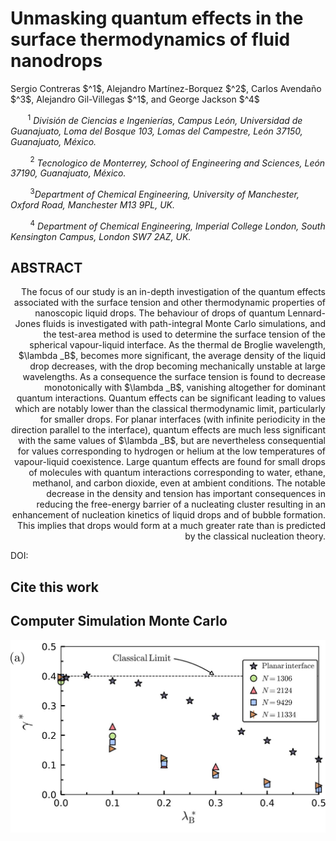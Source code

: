 # Unmasking quantum effects in the surface thermodynamics of fluid nanodrops
<p> Sergio Contreras $^1$, Alejandro Martínez-Borquez $^2$, Carlos Avendaño $^3$, Alejandro Gil-Villegas $^1$, and George Jackson $^4$ </p>

&nbsp;&nbsp;&nbsp;&nbsp;&nbsp;&nbsp; $^1$ *División de Ciencias e Ingenierías, Campus León, Universidad de Guanajuato, Loma del Bosque 103, Lomas del Campestre, León 37150,* 
*Guanajuato, México.*

&nbsp;&nbsp;&nbsp;&nbsp;&nbsp;&nbsp; $~^2$ *Tecnologico de Monterrey, School of Engineering and Sciences, León 37190, Guanajuato, México.* 

 &nbsp;&nbsp;&nbsp;&nbsp;&nbsp;&nbsp; $~^3$*Department of Chemical Engineering, University of Manchester, Oxford Road, Manchester M13 9PL, UK.* 
 
 &nbsp;&nbsp;&nbsp;&nbsp;&nbsp;&nbsp; $~^4$ *Department of Chemical Engineering, Imperial College London, South Kensington Campus, London SW7 2AZ, UK.*
 

##  ABSTRACT
<p style='text-align: right;'> The focus of our study is an in-depth investigation of the quantum effects associated with the surface tension and other thermodynamic properties of nanoscopic liquid drops. The behaviour of drops of quantum 
Lennard- Jones fluids is investigated with path-integral Monte Carlo simulations, and the test-area method
is used to determine the surface tension of the spherical vapour-liquid interface. As the thermal de Broglie
wavelength, $\lambda _B$, becomes more significant, the average density of the liquid drop decreases, with the drop
becoming mechanically unstable at large wavelengths. As a consequence the surface tension is found to decrease monotonically with $\lambda _B$, vanishing altogether for dominant quantum interactions. Quantum effects can
be significant leading to values which are notably lower than the classical thermodynamic limit, particularly
for smaller drops. For planar interfaces (with infinite periodicity in the direction parallel to the interface),
quantum effects are much less significant with the same values of $\lambda _B$, but are nevertheless consequential for
values corresponding to hydrogen or helium at the low temperatures of vapour-liquid coexistence. Large
quantum effects are found for small drops of molecules with quantum interactions corresponding to water,
ethane, methanol, and carbon dioxide, even at ambient conditions. The notable decrease in the density and
tension has important consequences in reducing the free-energy barrier of a nucleating cluster resulting in an
enhancement of nucleation kinetics of liquid drops and of bubble formation. This implies that drops would
form at a much greater rate than is predicted by the classical nucleation theory. </p> 
DOI: 

## Cite this work

## Computer Simulation Monte Carlo



![alt text](Planar_MC.jpg)

